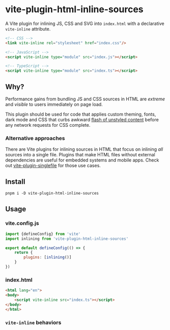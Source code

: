 # vite-plugin-html-inline-sources

A Vite plugin for inlining JS, CSS and SVG into `index.html` with a declarative `vite-inline` attribute.

```html
<!-- CSS -->
<link vite-inline rel="stylesheet" href="index.css"/>

<!-- JavaScript -->
<script vite-inline type="module" src="index.js"></script>

<!-- TypeScript -->
<script vite-inline type="module" src="index.ts"></script>
```

## Why?

Performance gains from bundling JS and CSS sources in HTML are *extreme* and _visible_ to users immediately on page load.

This plugin should be used for code that applies custom theming, fonts, dark mode and CSS that curbs awkward
[flash of unstyled content](https://en.wikipedia.org/wiki/Flash_of_unstyled_content) 
before any network requests for CSS complete.

### Alternative approaches

There are Vite plugins for inlining sources in HTML that focus on inlining *all* sources into a single file.
Plugins that make HTML files without external dependencies are useful for embedded systems and
mobile apps. Check out
[vite-plugin-singlefile](https://www.npmjs.com/package/vite-plugin-singlefile) for those use cases.

## Install

```shell
pnpm i -D vite-plugin-html-inline-sources
```

## Usage

### vite.config.js

```js
import {defineConfig} from 'vite'
import inlining from 'vite-plugin-html-inline-sources'

export default defineConfig(() => {
    return {
        plugins: [inlining()]
    }
})
```

### index.html

```html
<html lang="en">
<body>
    <script vite-inline src="index.ts"></script>
</body>
</html>
```

### `vite-inline` behaviors

#### <script vite-inline src="index.js">

Without `type="module"` the script will be read from disk and inlined as-is.

#### <script vite-inline src="index.js" type="module">

JavaScript with `type="module"` will use `esbuild.build` and bundle all imports in the script output and the script tag
will include the `type="module"` attribute.

#### <script vite-inline src="index.ts">

TypeScript inlining will use `esbuild.build` to bundle the script and any of its imports.

_don't forget type="module" if you use top-level-await or any other ESM module features_

#### <link vite-inline src="index.css">

CSS will be inlined as-is with a read of the file from your project directory.

Currently, nothing is done for `@import` within your CSS. Imported CSS could be bundled during inlining by using
`lightningcss`.
